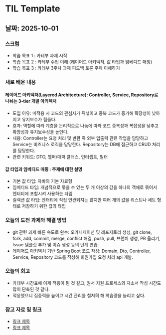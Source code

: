 # TIL Template

## 날짜: 2025-10-01

### 스크럼
- 학습 목표 1 : 카테부 과제 시작
- 학습 목표 2 : 카테부 수업 이해 (레이어드 아키텍처, 값 타입과 임베디드 매핑)
- 학습 목표 3 : 카테부 3주차 과제 피드백 토론 주제 이해하기

### 새로 배운 내용
#### 레이어드 아키텍처(Layered Architecture): Controller, Service, Repository로 나뉘는 3-tier 개발 아키텍처 
- 도입 이유: 미적용 시 코드의 관심사가 뒤섞이고 중복 코드가 증가해 확장성이 낮아지고 유지보수가 힘들다.
- 효과: 역할에 따라 계층을 논리적으로 나눔에 따라 코드 중복성과 복잡성을 낮추고 확장성과 유지보수성을 높인다. 
- 내용: Controller는 요청 처리 및 반환 즉 외부 입출력 관련 작업을 담당하고 Service는 비즈니스 로직을 담당한다. Repository는 DB에 접근하고 CRUD 처리를 담당한다. 
- 관련 키워드: DTO, 헬퍼/매퍼 클래스, 인터셉트, 필터

#### 값 타입과 임베디드 매핑 : 주제에 대한 설명
- 기본 값 타입: 자바의 기본 자료형
- 임베디드 타입: 개념적으로 묶을 수 있는 두 개 이상의 값을 하나의 객체로 묶어서 엔터티에 포함시켜 사용하는 타입
- 컬렉션 값 타입: 엔터티에 직접 연관되지는 않지만 여러 개의 값을 리스트나 세트 형태로 저장하기 위한 값의 타입

### 오늘의 도전 과제와 해결 방법
- git 관련 과제 빠른 속도로 완수: 오가니제이션 및 레포지토리 생성, git clone, fork, add, commit, merge, conflict 해결, push, pull, 브랜치 생성, PR 올리기, Issue 템플릿 추가 및 이슈 생성 등의 단계 연습.
- 레이어드 아키텍처 기반 Spring Boot 코드 작성: Domain, Dto, Controller, Service, Repository 코드를 작성해 회원가입 요청 처리 api 개발.

### 오늘의 회고
- 카테부 시간표에 이제 적응이 된 것 같고, 원서 지원 프로세스와 자소서 작성 시간도 많이 단축된 것 같다. 
- 적응했으니 집중력을 높이고 시간 관리를 철저히 해 학습량을 늘리고 싶다. 

### 참고 자료 및 링크
- [링크 제목](URL)
- [링크 제목](URL)

